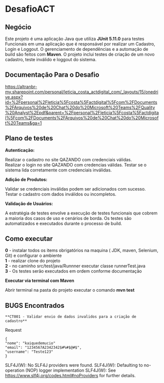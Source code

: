 # DesafioACT
 
## Negócio
 
Este projeto é uma aplicação Java que utiliza **JUnit 5.11.0** para testes Funcionais em uma  aplicação que é responsável por realizar um Cadastro, Login e Loggout. O gerenciamento de dependências e a automação de build são feitos com **Maven**. O projeto inclui testes de criação de um novo cadastro, teste inválido e loggout do sistema.
 
## Documentação Para o Desafio
 
https://altranbr-my.sharepoint.com/personal/leticia_costa_actdigital_com/_layouts/15/onedrive.aspx?id=%2Fpersonal%2Fleticia%5Fcosta%5Factdigital%5Fcom%2FDocuments%2FArquivos%20de%20Chat%20do%20Microsoft%20Teams%2FQuality%20Analyst%2Epdf&parent=%2Fpersonal%2Fleticia%5Fcosta%5Factdigital%5Fcom%2FDocuments%2FArquivos%20de%20Chat%20do%20Microsoft%20Teams&ga=1
 
 
## Plano de testes
 
**Autenticação:**
 
Realizar o cadastro no site QAZANDO com credenciais válidas.  
Realizar o login no site QAZANDO com credencias válidas.
Testar se o sistema lida corretamente com credenciais inválidas.
 
**Adição de Produtos:**
 
Validar se credenciais inválidas podem ser adicionados com sucesso.  
Testar o cadastro com dados inválidos ou incompletos.
 
**Validação de Usuários:**
 
A estratégia de testes envolve a execução de testes funcionais que cobrem a maioria dos casos de uso e cenários de borda. Os testes são automatizados e executados durante o processo de build.
 
## Como executar
**0** - instalar todos os items obrigatórios na maquina ( JDK, maven, Selenium, Git) e configurar o ambiente  
**1** - realizar clone do projeto  
**2** - no caminho src/test/java/Runnner executar classe runnerTest.java  
**3** - Os testes serão executados em ordem conforme documentação
 
**Executar via terminal com Maven**
 
Abrir terminal na pasta do projeto
executar o comando **mvn test**
 
## BUGS Encontrados
 
    **CT001 - Validar envio de dados invalidos para a criação de cadastro**  
 
Request
 
    {  
    "nome": "kaiquedemucio"
    "email": "1234567A2342342$#%#$@#$",  
    "username": "Teste123"  
    }
 
SLF4J(W): No SLF4J providers were found.
SLF4J(W): Defaulting to no-operation (NOP) logger implementation
SLF4J(W): See https://www.slf4j.org/codes.html#noProviders for further details.
